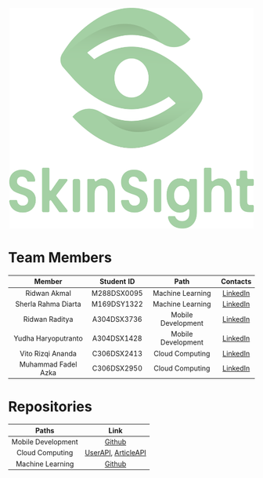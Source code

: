 <p align="center"> <img src="SkinSight.png" width="500" height="450" /> </p>

# Team Members

|            Member           				| Student ID |        Path        |                                                       Contacts                                                      |
| :---------------------------------------: | :--------: | :----------------: | :-----------------------------------------------------------------------------------------------------------------: |
|        Ridwan Akmal        | M288DSX0095 |  Machine Learning  |        [LinkedIn](https://www.linkedin.com/in/ridwan-akmal/)           |
|      			Sherla Rahma Diarta     	        | M169DSY1322 |  Machine Learning  |      [LinkedIn](https://www.linkedin.com/in/sherla-rahma-diarta/)|
|     Ridwan Raditya     | A304DSX3736 | Mobile Development |     [LinkedIn](https://www.linkedin.com/in/ridwan-raditya/)           |
|      Yudha Haryoputranto     | A304DSX1428 | Mobile Development |     [LinkedIn](https://www.linkedin.com/in/yudha-haryoputranto/)|
|     Vito Rizqi Ananda     | C306DSX2413 |   Cloud Computing  |              [LinkedIn](https://www.linkedin.com/in/vito-rizqi-ananda/)|
| Muhammad Fadel Azka | C306DSX2950 |   Cloud Computing  |     [LinkedIn](https://www.linkedin.com/in/m-fadel-azka/)|

# Repositories

| Paths | Link |
| :---: | :---: |
| Mobile Development | [Github](github.com/yudhah52/Skin-Sight-Apps) |
|  Cloud Computing  |  [UserAPI](https://github.com/vitoananda/SkinSight-User-AP), [ArticleAPI](https://github.com/fadel20azka/SkinSight-Article-API)  |
|   Machine Learning  |   [Github]( https://github.com/RidwendDev/DeepLearningPro-SkinSight)  |

